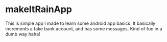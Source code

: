 # makeItRainApp

This is simple app I made to learn some android app basics.
It basically increments a fake bank account, and has some messages.
Kind of fun in a dumb way haha!
